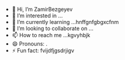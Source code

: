 - 👋 Hi, I’m ZamirBezgeyev
- 👀 I’m interested in ...
- 🌱 I’m currently learning ...hnffgnfgbgxcfnm
- 💞️ I’m looking to collaborate on ...
- 📫 How to reach me ...kgvyhbjk
- 😄 Pronouns: .
- ⚡ Fun fact: fvijdfjgsdrjigv
<!---
ZamirBezgeyev/ZamirBezgeyev is a ✨ special ✨ repository because its `README.md` (this file) appears on your GitHub profile.
You can click the Preview link to take a look at your changes.
--->
